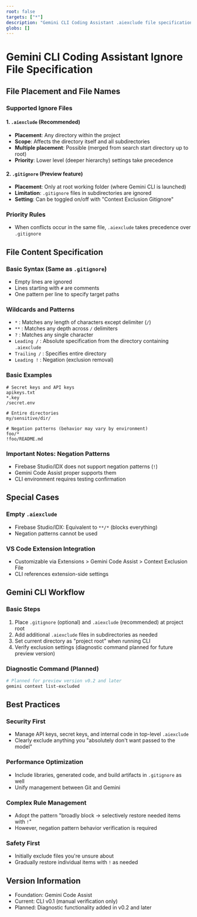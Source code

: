 ```yaml
---
root: false
targets: ["*"]
description: "Gemini CLI Coding Assistant .aiexclude file specification"
globs: []
---
```


# Gemini CLI Coding Assistant Ignore File Specification

## File Placement and File Names

### Supported Ignore Files

#### 1. `.aiexclude` (Recommended)
- **Placement**: Any directory within the project
- **Scope**: Affects the directory itself and all subdirectories
- **Multiple placement**: Possible (merged from search start directory up to root)
- **Priority**: Lower level (deeper hierarchy) settings take precedence

#### 2. `.gitignore` (Preview feature)
- **Placement**: Only at root working folder (where Gemini CLI is launched)
- **Limitation**: `.gitignore` files in subdirectories are ignored
- **Setting**: Can be toggled on/off with "Context Exclusion Gitignore"

### Priority Rules
- When conflicts occur in the same file, `.aiexclude` takes precedence over `.gitignore`

## File Content Specification

### Basic Syntax (Same as `.gitignore`)
- Empty lines are ignored
- Lines starting with `#` are comments
- One pattern per line to specify target paths

### Wildcards and Patterns
- `*` : Matches any length of characters except delimiter (`/`)
- `**` : Matches any depth across `/` delimiters
- `?` : Matches any single character
- `Leading /` : Absolute specification from the directory containing `.aiexclude`
- `Trailing /` : Specifies entire directory
- `Leading !` : Negation (exclusion removal)

### Basic Examples
```
# Secret keys and API keys
apikeys.txt
*.key
/secret.env

# Entire directories
my/sensitive/dir/

# Negation patterns (behavior may vary by environment)
foo/*
!foo/README.md
```

### Important Notes: Negation Patterns
- Firebase Studio/IDX does not support negation patterns (`!`)
- Gemini Code Assist proper supports them
- CLI environment requires testing confirmation

## Special Cases

### Empty `.aiexclude`
- Firebase Studio/IDX: Equivalent to `**/*` (blocks everything)
- Negation patterns cannot be used

### VS Code Extension Integration
- Customizable via Extensions > Gemini Code Assist > Context Exclusion File
- CLI references extension-side settings

## Gemini CLI Workflow

### Basic Steps
1. Place `.gitignore` (optional) and `.aiexclude` (recommended) at project root
2. Add additional `.aiexclude` files in subdirectories as needed
3. Set current directory as "project root" when running CLI
4. Verify exclusion settings (diagnostic command planned for future preview version)

### Diagnostic Command (Planned)
```bash
# Planned for preview version v0.2 and later
gemini context list-excluded
```

## Best Practices

### Security First
- Manage API keys, secret keys, and internal code in top-level `.aiexclude`
- Clearly exclude anything you "absolutely don't want passed to the model"

### Performance Optimization
- Include libraries, generated code, and build artifacts in `.gitignore` as well
- Unify management between Git and Gemini

### Complex Rule Management
- Adopt the pattern "broadly block → selectively restore needed items with `!`"
- However, negation pattern behavior verification is required

### Safety First
- Initially exclude files you're unsure about
- Gradually restore individual items with `!` as needed

## Version Information
- Foundation: Gemini Code Assist
- Current: CLI v0.1 (manual verification only)
- Planned: Diagnostic functionality added in v0.2 and later
